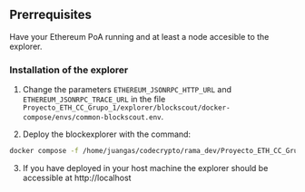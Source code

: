 ## Prerrequisites

Have your Ethereum PoA running and at least a node accesible to the explorer.

### Installation of the explorer

1. Change the parameters `ETHEREUM_JSONRPC_HTTP_URL` and `ETHEREUM_JSONRPC_TRACE_URL` in the file `Proyecto_ETH_CC_Grupo_1/explorer/blockscout/docker-compose/envs/common-blockscout.env`.


2. Deploy the blockexplorer with the command:

```bash
docker compose -f /home/juangas/codecrypto/rama_dev/Proyecto_ETH_CC_Grupo_1/explorer/blockscout/docker-compose/geth-clique-consensus.yml
```

3. If you have deployed in your host machine the explorer should be accessible at http://localhost